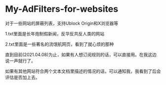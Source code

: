 # My-AdFilters-for-websites
对于一些网站的屏蔽列表，支持Ublock Origin和X浏览器等

1.txt里面是长年炮制假新闻，反华反共反人类的网站

2.txt里面是一些著名的流氓航网页，看到了就心烦的那种

直到目前(2021.04.08)为止，如果有人想订阅规则的话，可以直接用。在我这边说一声就行了。

如果有其他网站符合两个文本文档里描述的情况的话，可以通知我，我看到了后会评估是否加上去。

